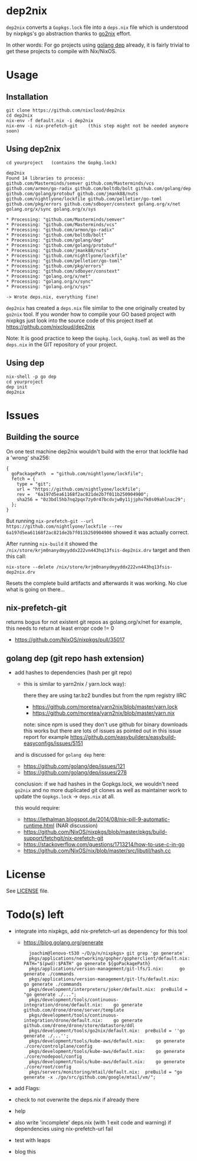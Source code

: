 # dep2nix

`dep2nix` converts a `Gopkgs.lock` file into a `deps.nix` file which is understood by nixpkgs's go abstraction thanks to [go2nix](https://github.com/kamilchm/go2nix) effort.

In other words: For go projects using [golang dep](https://github.com/golang/dep) already, it is fairly trivial to get these projects to compile with Nix/NixOS.

# Usage

## Installation

    git clone https://github.com/nixcloud/dep2nix
    cd dep2nix
    nix-env -f default.nix -i dep2nix
    nix-env -i nix-prefetch-git    (this step might not be needed anymore soon)

## Using dep2nix

    cd yourproject   (contains the Gopkg.lock)
    
    dep2nix
    Found 14 libraries to process: 
    github.com/Masterminds/semver github.com/Masterminds/vcs github.com/armon/go-radix github.com/boltdb/bolt github.com/golang/dep github.com/golang/protobuf github.com/jmank88/nuts github.com/nightlyone/lockfile github.com/pelletier/go-toml github.com/pkg/errors github.com/sdboyer/constext golang.org/x/net golang.org/x/sync golang.org/x/sys 

    * Processing: "github.com/Masterminds/semver"
    * Processing: "github.com/Masterminds/vcs"
    * Processing: "github.com/armon/go-radix"
    * Processing: "github.com/boltdb/bolt"
    * Processing: "github.com/golang/dep"
    * Processing: "github.com/golang/protobuf"
    * Processing: "github.com/jmank88/nuts"
    * Processing: "github.com/nightlyone/lockfile"
    * Processing: "github.com/pelletier/go-toml"
    * Processing: "github.com/pkg/errors"
    * Processing: "github.com/sdboyer/constext"
    * Processing: "golang.org/x/net"
    * Processing: "golang.org/x/sync"
    * Processing: "golang.org/x/sys"

    -> Wrote deps.nix, everything fine!

    
`dep2nix` has created a `deps.nix` file similar to the one originally created by `go2nix` tool. If you wonder how to compile your GO based project with nixpkgs just look into the source code of this project itself at https://github.com/nixcloud/dep2nix

Note: It is good practice to keep the `Gopkg.lock`, `Gopkg.toml` as well as the `deps.nix` in the GIT repository of your project. 
    
## Using dep

    nix-shell -p go dep
    cd yourproject
    dep init
    dep2nix
    
# Issues

## Building the source

On one test machine dep2nix wouldn't build with the error that lockfile had a 'wrong' sha256:

    {
      goPackagePath  = "github.com/nightlyone/lockfile";
      fetch = {
        type = "git";
        url = "https://github.com/nightlyone/lockfile";
        rev =  "6a197d5ea61168f2ac821de2b7f011b250904900";
        sha256 = "0z3bdl5hb7nq2pqx7zy0r47bcdvjw0y11jjphv7k0s09ahlnac29";
      };
    }

But running `nix-prefetch-git --url https://github.com/nightlyone/lockfile --rev 6a197d5ea61168f2ac821de2b7f011b250904900` showed it was actually correct.

After running `nix-build` it showed the `/nix/store/krjm0nanydmyyddx222vn443hq13fsis-dep2nix.drv` target and then this call:

    nix-store --delete /nix/store/krjm0nanydmyyddx222vn443hq13fsis-dep2nix.drv
    
Resets the complete build artifacts and afterwards it was working. No clue what is going on there...

## nix-prefetch-git 

returns bogus for not existent git repos as golang.org/x/net for example, this needs to return at least erropr code != 0

 * https://github.com/NixOS/nixpkgs/pull/35017

## golang dep (git repo hash extension)

 * add hashes to dependencies (hash per git repo)

    * this is similar to yarn2nix / yarn.lock way):
    
      there they are using tar.bz2 bundles but from the npm registry IIRC
    
      * https://github.com/moretea/yarn2nix/blob/master/yarn.lock
      * https://github.com/moretea/yarn2nix/blob/master/yarn.nix
      
      note: since npm is used they don't use github for binary downloads
            this works but there are lots of issues as pointed out in this issue report for example https://github.com/easybuilders/easybuild-easyconfigs/issues/5151
    
    and is discussed for `golang dep` here:

      * https://github.com/golang/dep/issues/121 
      * https://github.com/golang/dep/issues/278

    conclusion: if we had hashes in the Gopkgs.lock, we wouldn't need `go2nix` and no more duplicated git clones as well as maintainer work to update the `Gopkgs.lock` -> `deps.nix` at all.
    
    this would require:
    
      * https://lethalman.blogspot.de/2014/08/nix-pill-9-automatic-runtime.html (NAR discussion)
      * https://github.com/NixOS/nixpkgs/blob/master/pkgs/build-support/fetchgit/nix-prefetch-git
      * https://stackoverflow.com/questions/1713214/how-to-use-c-in-go
      * https://github.com/NixOS/nix/blob/master/src/libutil/hash.cc

# License

See [LICENSE](LICENSE) file.

# Todo(s) left

- integrate into nixpkgs, add nix-prefetch-url as dependency for this tool

    - https://blog.golang.org/generate
 
            joachim@lenovo-t530 ~/D/p/n/nixpkgs> git grep 'go generate'
            pkgs/applications/networking/gopher/gopherclient/default.nix:    PATH="$(pwd):$PATH" go generate ${goPackagePath}
            pkgs/applications/version-management/git-lfs/1.nix:      go generate ./commands
            pkgs/applications/version-management/git-lfs/default.nix:    go generate ./commands
            pkgs/development/interpreters/joker/default.nix:  preBuild = "go generate ./...";
            pkgs/development/tools/continuous-integration/drone/default.nix:    go generate github.com/drone/drone/server/template
            pkgs/development/tools/continuous-integration/drone/default.nix:    go generate github.com/drone/drone/store/datastore/ddl
            pkgs/development/tools/go2nix/default.nix:  preBuild = ''go generate ./...'';
            pkgs/development/tools/kube-aws/default.nix:    go generate ./core/controlplane/config
            pkgs/development/tools/kube-aws/default.nix:    go generate ./core/nodepool/config
            pkgs/development/tools/kube-aws/default.nix:    go generate ./core/root/config
            pkgs/servers/monitoring/mtail/default.nix:  preBuild = "go generate -x ./go/src/github.com/google/mtail/vm/";
 
- add Flags: 
 - check to not overwrite the deps.nix if already there
 - help

- also write 'incomplete' deps.nix (with 1 exit code and warning) if dependencies using nix-prefetch-url fail
- test with leaps

- blog this
